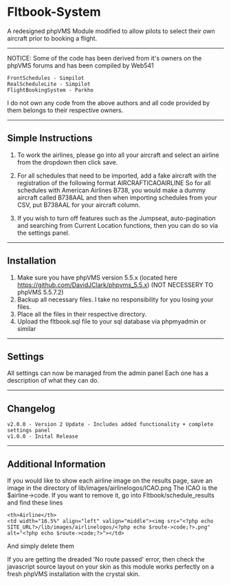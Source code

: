 # Fltbook-System
A redesigned phpVMS Module modified to allow pilots to select their own aircraft prior to booking a flight.

--------------------
NOTICE: Some of the code has been derived from it's owners on the phpVMS forums and has been compiled by Web541

	FrontSchedules - Simpilot
    RealScheduleLite - Simpilot
    FlightBookingSystem - Parkho
    
    
I do not own any code from the above authors and all code provided by them belongs to their respective owners.

----------------------
Simple Instructions
----------------------
1. To work the airlines, please go into all your aircraft and select an airline from the dropdown then click save.

2. For all schedules that need to be imported, add a fake aircraft with the registration of the following format AIRCRAFTICAOAIRLINE
So for all schedules with American Airlines B738, you would make a dummy aircraft called B738AAL and then when importing schedules from your CSV, put B738AAL for your aircraft column.

3. If you wish to turn off features such as the Jumpseat, auto-pagination and searching from Current Location functions, then you can do so via the settings panel.

----------------------
 Installation
----------------------
1. Make sure you have phpVMS version 5.5.x (located here https://github.com/DavidJClark/phpvms_5.5.x) (NOT NECESSERY TO phpVMS 5.5.7.2)
2. Backup all necessary files. I take no responsibility for you losing your files.
3. Place all the files in their respective directory.
4. Upload the fltbook.sql file to your sql database via phpmyadmin or similar

---------------------
Settings
----------------------
All settings can now be managed from the admin panel
Each one has a description of what they can do.

----------------------
Changelog
----------------------
	v2.0.0 - Version 2 Update - Includes added functionality + complete settings panel
	v1.0.0 - Inital Release

----------------------
Additional Information
----------------------
If you would like to show each airline image on the results page, save an image in the directory of lib/images/airlinelogos/ICAO.png
The ICAO is the $airline->code. 
If you want to remove it, go into Fltbook/schedule_results and find these lines

	<th>Airline</th>
	<td width="16.5%" align="left" valign="middle"><img src="<?php echo SITE_URL?>/lib/images/airlinelogos/<?php echo $route->code;?>.png" alt="<?php echo $route->code;?>"></td>

And simply delete them

If you are getting the dreaded 'No route passed' error, then check the javascript source layout on your skin as this module works perfectly on a fresh phpVMS installation with the crystal skin.
